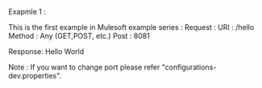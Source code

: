 Exapmle 1 :

This is the first example in Mulesoft example series : 
Request : 
 	URI : /hello
 	Method : Any (GET,POST, etc.)
 	Post : 8081
 
 Response:
   	Hello World
   	
Note : If you want to change port please refer "configurations-dev.properties".
   
   